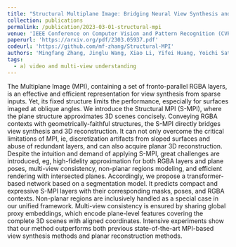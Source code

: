 ```yaml
---
title: "Structural Multiplane Image: Bridging Neural View Synthesis and 3D Reconstruction"
collection: publications
permalink: /publication/2023-03-01-structural-mpi
venue: 'IEEE Conference on Computer Vision and Pattern Recognition (CVPR)'
paperurl: 'https://arxiv.org/pdf/2303.05937.pdf'
codeurl: 'https://github.com/mf-zhang/Structural-MPI'
authors: 'Mingfang Zhang, Jinglu Wang, Xiao Li, Yifei Huang, Yoichi Sato, Yan Lu'
tags:
  - a) video and multi-view understanding
---
```

 
The Multiplane Image (MPI), containing a set of fronto-parallel RGBA layers, is an effective and efficient representation for view synthesis from sparse inputs. Yet, its fixed structure limits the performance, especially for surfaces imaged at oblique angles. We introduce the Structural MPI (S-MPI), where the plane structure approximates 3D scenes concisely. Conveying RGBA contexts with geometrically-faithful structures, the S-MPI directly bridges view synthesis and 3D reconstruction. It can not only overcome the critical limitations of MPI, ie, discretization artifacts from sloped surfaces and abuse of redundant layers, and can also acquire planar 3D reconstruction. Despite the intuition and demand of applying S-MPI, great challenges are introduced, eg, high-fidelity approximation for both RGBA layers and plane poses, multi-view consistency, non-planar regions modeling, and efficient rendering with intersected planes. Accordingly, we propose a transformer-based network based on a segmentation model. It predicts compact and expressive S-MPI layers with their corresponding masks, poses, and RGBA contexts. Non-planar regions are inclusively handled as a special case in our unified framework. Multi-view consistency is ensured by sharing global proxy embeddings, which encode plane-level features covering the complete 3D scenes with aligned coordinates. Intensive experiments show that our method outperforms both previous state-of-the-art MPI-based view synthesis methods and planar reconstruction methods.